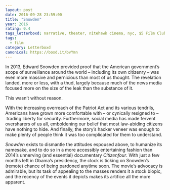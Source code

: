 ```yaml
---
layout: post 
date: 2016-09-28 23:59:00
title: "Snowden"
year: 2016
rating: 0.4
tags_letterboxd: narrative, theater, nitehawk cinema, nyc, $5 Film Club
tags:
  - film
category: Letterboxd
canonical: https://boxd.it/bvYmn
---
```


In 2013, Edward Snowden provided proof that the American government’s scope of surveillance around the world – including its own citizenry – was even more massive and pernicious than most of us thought. The revelation landed, more or less, with a thud, largely because much of the news media focused more on the size of the leak than the substance of it.

This wasn’t without reason.

With the increasing overreach of the Patriot Act and its various tendrils, Americans have grown more comfortable with – or cynically resigned to – trading liberty for security. Furthermore, social media has made fervent oversharers of us all, emboldening our belief that most law-abiding citizens have nothing to hide. And finally, the story’s hacker veneer was enough to make plenty of people think it was too complicated for them to understand. 

<cite>Snowden</cite> exists to dismantle the attitudes espoused above, to humanize its namesake, and to do so in a more accessibly entertaining fashion than 2014’s unnerving (and essential) documentary <cite>Citizenfour</cite>. With just a few months left in Obama’s presidency, the clock is ticking on Snowden’s (remote) chance of being pardoned anytime soon. The movie’s advocacy is admirable, but its task of appealing to the masses renders it a stock biopic, and the recency of the events it depicts makes its artifice all the more apparent.